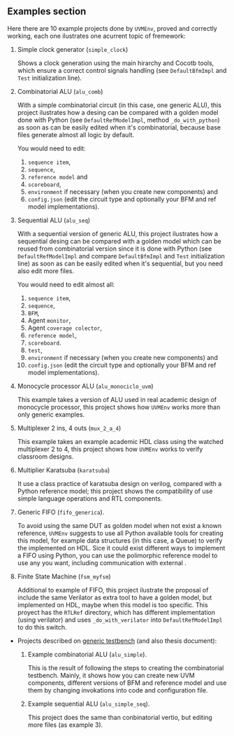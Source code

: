 ## Examples section
Here there are 10 example projects done by `UVMEnv`, proved and correctly working, each one ilustrates one acurrent topic of fremework:

1. Simple clock generator (`simple_clock`)
   
   Shows a clock generation using the main hirarchy and Cocotb tools, which ensure a correct control signals handling (see `DefaultBfmImpl` and `Test` initialization line).


2. Combinatorial ALU (`alu_comb`)
   
   With a simple combinatorial circuit (in this case, one generic ALU), this project ilustrates how a desing can be compared with a golden model done with Python (see `DefaultRefModelImpl`, method `_do_with_python`) as soon as can be easily edited when it's combinatorial, because base files generate almost all logic by default. 
   
   You would need to edit:
   1. `sequence item`,
   2. `sequence`,
   3. `reference model` and
   4. `scoreboard`,
   5. `environment` if necessary (when you create new components) and
   10. `config.json` (edit the circuit type and optionally your BFM and ref model implementations).

3. Sequential ALU (`alu_seq`)
   
   With a sequential version of generic ALU, this project ilustrates how a sequential desing can be compared with a golden model which can be reused from combinatorial version since it is done with Python (see `DefaultRefModelImpl` and compare `DefaultBfmImpl` and `Test` initialization line) as soon as can be easily edited when it's sequential, but you need also edit more files.

   You would need to edit almost all:
   1. `sequence item`,
   2. `sequence`,
   3. `BFM`,
   4. Agent `monitor`,
   5. Agent `coverage colector`,
   6. `reference model`,
   7. `scoreboard`.
   8. `test`,
   9. `environment` if necessary (when you create new components) and
   10. `config.json` (edit the circuit type and optionally your BFM and ref model implementations).


4. Monocycle processor ALU (`alu_monociclo_uvm`)
   
   This example takes a version of ALU used in real academic design of monocycle processor, this project shows how `UVMEnv` works more than only generic examples.

5. Multiplexer 2 ins, 4 outs (`mux_2_a_4`)
   
   This example takes an example academic HDL class using the watched multiplexer 2 to 4, this project shows how `UVMEnv` works to verify classroom designs.

6. Multiplier Karatsuba (`karatsuba`)
   
   It use a class practice of karatsuba design on verilog, compared with a Python reference model; this project shows the compatibility
   of use simple language operations and RTL components.

7. Generic FIFO (`fifo_generica`).
   
   To avoid using the same DUT as golden model when not exist a known reference, `UVMEnv` suggests to use all Python available tools for creating this model, for example data structures (in this case, a Queue) to verify the implemented on HDL. Sice it could exist different ways to implement a FIFO using Python, you can use the polimorphic reference model to use any you want, including communication with external .


8. Finite State Machine (`fsm_myfsm`) 

    Additional to example of FIFO, this project ilustrate the proposal of include the same Verilator as extra tool to have a golden model, but implemented on HDL, maybe when this model is too specific. This proyect has the `RTLRef` directory, which has different implementation (using verilator) and uses `_do_with_verilator` into `DefaultRefModelImpl` to do this switch.
   
- Projects described on 
  [generic testbench](https://github.com/ManBenit/uvmenv/blob/main/docs/generic_tb) 
  (and also thesis document):
  1. Example combinatorial ALU (`alu_simple`).
   
     This is the result of following the steps to creating the combinatorial testbench.
     Mainly, it shows how you can create new UVM components, different versions of BFM and reference model and use them by changing invokations into code and configuration file.

  2. Example sequential ALU (`alu_simple_seq`). 

     This project does the same than conbinatorial vertio, but editing more files (as example 3).

